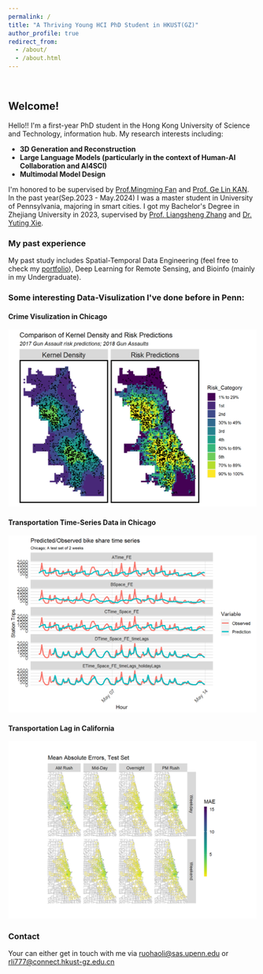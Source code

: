 ```yaml
---
permalink: /
title: "A Thriving Young HCI PhD Student in HKUST(GZ)"
author_profile: true
redirect_from: 
  - /about/
  - /about.html
---
```


&nbsp;

## Welcome!

Hello!! I'm a first-year PhD student in the Hong Kong University of Science and Technology, information hub. My research interests including:

- **3D Generation and Reconstruction**
- **Large Language Models (particularly in the context of Human-AI Collaboration and AI4SCI)**
- **Multimodal Model Design**

 I'm honored to be supervised by [Prof.Mingming Fan](https://www.mingmingfan.com/) and [Prof. Ge Lin KAN](https://facultyprofiles.hkust-gz.edu.cn/faculty-personal-page/KAN-GeLin/gelin). In the past year(Sep.2023 - May.2024) I was a master student in University of Pennsylvania, majoring in smart cities. I got my Bachelor's Degree in Zhejiang University in 2023, supervised by [Prof. Liangsheng Zhang](https://person.zju.edu.cn/0020046) and [Dr. Yuting Xie](https://person.zju.edu.cn/xieyuting). 


### My past experience

My past study includes Spatial-Temporal Data Engineering (feel free to check my [portfolio](https://ruohaoli.github.io/portfolio/)), Deep Learning for Remote Sensing, and  Bioinfo (mainly in my Undergraduate). 


### Some interesting Data-Visulization I've done before in Penn:

#### Crime Visulization in Chicago

![Crime Visulization in Chicago](/images/P1.png)

#### Transportation Time-Series Data in Chicago

![Transportation Time-Series Data in Chicago](/images/P2.png)

#### Transportation Lag in California

![Transportation Lag in California](/images/P3.png)


### Contact
Your can either get in touch with me via ruohaoli@sas.upenn.edu or rli777@connect.hkust-gz.edu.cn